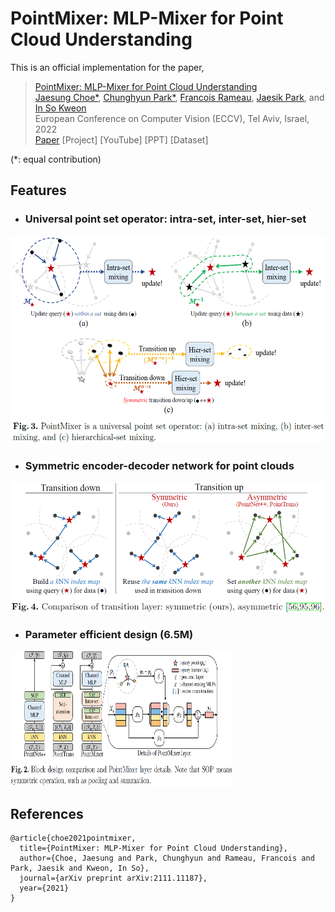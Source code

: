 # PointMixer: MLP-Mixer for Point Cloud Understanding

This is an official implementation for the paper,
> [PointMixer: MLP-Mixer for Point Cloud Understanding](https://arxiv.org/pdf/2111.11187)<br/>
> [Jaesung Choe*](https://sites.google.com/view/jaesungchoe), [Chunghyun Park*](https://chrockey.github.io/), [Francois Rameau](https://rameau-fr.github.io/), [Jaesik Park](https://jaesik.info/), and [In So Kweon](https://rcv.kaist.ac.kr)<br/>
> European Conference on Computer Vision (ECCV), Tel Aviv, Israel, 2022<br/>
> [Paper](https://arxiv.org/pdf/2111.11187) [Project] [YouTube] [PPT] [Dataset]<br/>

(*: equal contribution)


## Features
- ### Universal point set operator: intra-set, inter-set, hier-set <br/>
<img src="./fig/universal point set operator.PNG" width="560" height="332"> <br/>

- ### Symmetric encoder-decoder network for point clouds <br/>
<img src="./fig/symmetric.PNG" width="520" height="208"> <br/>

- ### Parameter efficient design (**6.5M**) <br/>
<img src="./fig/arch.PNG" width="355" height="216"> <br/>

## References
```
@article{choe2021pointmixer,
  title={PointMixer: MLP-Mixer for Point Cloud Understanding},
  author={Choe, Jaesung and Park, Chunghyun and Rameau, Francois and Park, Jaesik and Kweon, In So},
  journal={arXiv preprint arXiv:2111.11187},
  year={2021}
}
```
